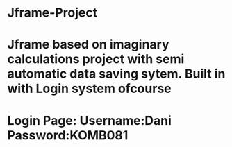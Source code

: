 # Jframe-Project
Jframe based on imaginary calculations project with semi automatic data saving sytem. Built in with Login system ofcourse
=============
Login Page:
Username:Dani
Password:KOMB081
=============
